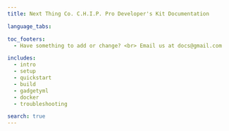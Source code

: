 ```yaml
---
title: Next Thing Co. C.H.I.P. Pro Developer's Kit Documentation 

language_tabs:

toc_footers:
  - Have something to add or change? <br> Email us at docs@gmail.com

includes:
  - intro
  - setup
  - quickstart
  - build
  - gadgetyml
  - docker
  - troubleshooting

search: true
---
```


